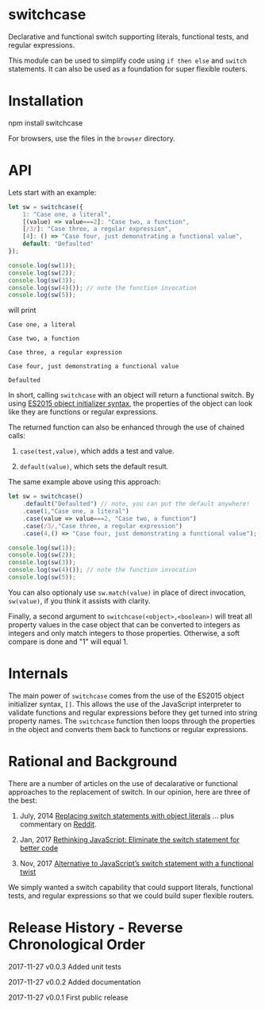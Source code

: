 # switchcase

Declarative and functional switch supporting literals, functional tests, and regular expressions.

This module can be used to simplify code using `if then else` and `switch` statements. It can also be used as a foundation for super flexible routers.

# Installation

npm install switchcase

For browsers, use the files in the `browser` directory.

# API

Lets start with an example:

```javascript
let sw = switchcase({
	1: "Case one, a literal",
	[(value) => value===2]: "Case two, a function",
	[/3/]: "Case three, a regular expression",
	[4]: () => "Case four, just demonstrating a functional value",
	default: "Defaulted"
});

console.log(sw(1));
console.log(sw(2));
console.log(sw(3));
console.log(sw(4)()); // note the function invocation
console.log(sw(5));

```

will print

```
Case one, a literal

Case two, a function

Case three, a regular expression

Case four, just demonstrating a functional value

Defaulted
```

In short, calling `switchcase` with an object will return a functional switch. By using [ES2015 object initializer syntax](https://developer.mozilla.org/en-US/docs/Web/JavaScript/Reference/Operators/Object_initializer), the properties of the object can look like they are functions or regular expressions.

The returned function can also be enhanced through the use of chained calls:

1) `case(test,value)`, which adds a test and value.

2) `default(value)`, which sets the default result.

The same example above using this approach:

```javascript
let sw = switchcase()
	.default("Defaulted") // note, you can put the default anywhere!
	.case(1,"Case one, a literal")
	.case(value => value===2, "Case two, a function")
	.case(/3/,"Case three, a regular expression")
	.case(4,() => "Case four, just demonstrating a functional value");

console.log(sw(1));
console.log(sw(2));
console.log(sw(3));
console.log(sw(4)()); // note the function invocation
console.log(sw(5));

```

You can also optionaly use `sw.match(value)` in place of direct invocation, `sw(value)`, if you think it assists with clarity.

Finally, a second argument to `switchcase(<object>,<boolean>)` will treat all property values in the case object that can be converted to integers as integers and only match integers to those properties.
Otherwise, a soft compare is done and "1" will equal 1.

# Internals

The main power of `switchcase` comes from the use of the ES2015 object initializer syntax, `[]`. This allows the use of the JavaScript interpreter to validate functions and regular expressions before they get turned into string property names. The `switchcase` function then loops through the properties in the object and converts them back to functions or regular expressions.

# Rational and Background

There are a number of articles on the use of decalarative or functional approaches to the replacement of switch. In our opinion, here are three of the best:

1) July, 2014 [Replacing switch statements with object literals](https://toddmotto.com/deprecating-the-switch-statement-for-object-literals/) ... plus commentary on [Reddit](http://www.reddit.com/r/javascript/comments/2b4s6r/deprecating_the_switch_statement_for_object).

2) Jan, 2017 [Rethinking JavaScript: Eliminate the switch statement for better code](https://hackernoon.com/rethinking-javascript-eliminate-the-switch-statement-for-better-code-5c81c044716d)

3) Nov, 2017 [Alternative to JavaScript’s switch statement with a functional twist](https://codeburst.io/alternative-to-javascripts-switch-statement-with-a-functional-twist-3f572787ba1c)

We simply wanted a switch capability that could support literals, functional tests, and regular expressions so that we could build super flexible routers.


# Release History - Reverse Chronological Order

2017-11-27 v0.0.3 Added unit tests

2017-11-27 v0.0.2 Added documentation

2017-11-27 v0.0.1 First public release
